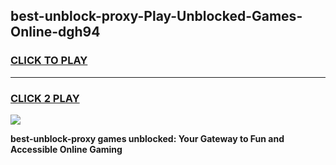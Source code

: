 
## best-unblock-proxy-Play-Unblocked-Games-Online-dgh94
<h3>
<a href="https://premium76.site?title=best-unblock-proxy&ref=25A">CLICK TO PLAY</a></h3>
<hr>

<h3>
<a href="https://premium76.site?title=best-unblock-proxy&ref=25A">CLICK 2 PLAY</a>
  
</h3>

<a href="https://premium76.site?title=best-unblock-proxy&ref=25A"><img src="https://clearcache.store/games.png"></a>


**best-unblock-proxy games unblocked: Your Gateway to Fun and Accessible Online Gaming**

